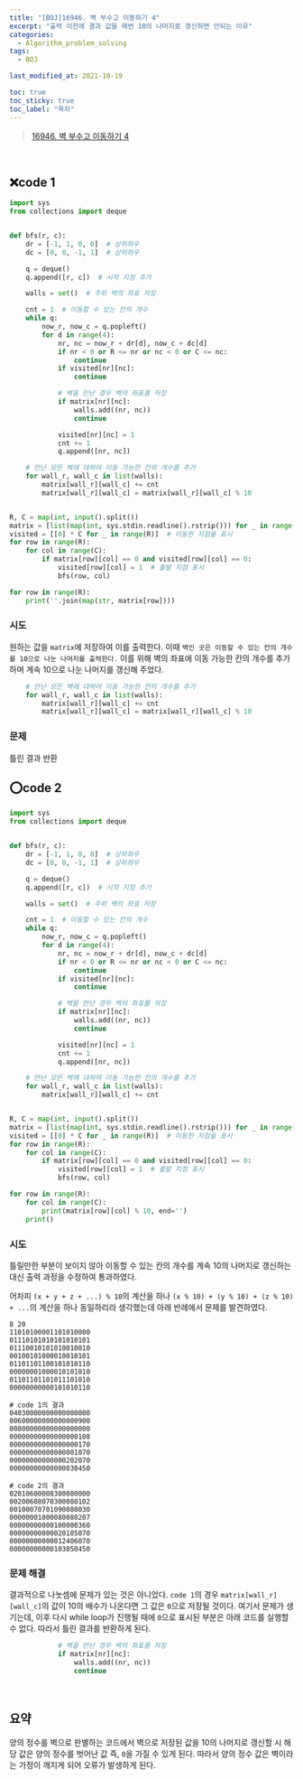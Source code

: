 ```yaml
---
title: "[BOJ]16946. 벽 부수고 이동하기 4"
excerpt: "출력 이전에 결과 값을 매번 10의 나머지로 갱신하면 안되는 이유"
categories:
  - Algorithm_problem_solving
tags:
  - BOJ

last_modified_at: 2021-10-19

toc: true
toc_sticky: true
toc_label: "목차"
---
```


> [16946. 벽 부수고 이동하기 4](https://www.acmicpc.net/problem/16946)

<br>

## ❌code 1

```python
import sys
from collections import deque


def bfs(r, c):
    dr = [-1, 1, 0, 0]  # 상하좌우
    dc = [0, 0, -1, 1]  # 상하좌우

    q = deque()
    q.append([r, c])  # 시작 지점 추가

    walls = set()  # 주위 벽의 좌표 저장

    cnt = 1  # 이동할 수 있는 칸의 개수
    while q:
        now_r, now_c = q.popleft()
        for d in range(4):
            nr, nc = now_r + dr[d], now_c + dc[d]
            if nr < 0 or R <= nr or nc < 0 or C <= nc:
                continue
            if visited[nr][nc]:
                continue

            # 벽을 만난 경우 벽의 좌표를 저장
            if matrix[nr][nc]:
                walls.add((nr, nc))
                continue

            visited[nr][nc] = 1
            cnt += 1
            q.append([nr, nc])

    # 만난 모든 벽에 대하여 이동 가능한 칸의 개수를 추가
    for wall_r, wall_c in list(walls):
        matrix[wall_r][wall_c] += cnt
        matrix[wall_r][wall_c] = matrix[wall_r][wall_c] % 10


R, C = map(int, input().split())
matrix = [list(map(int, sys.stdin.readline().rstrip())) for _ in range(R)]
visited = [[0] * C for _ in range(R)]  # 이동한 지점을 표시
for row in range(R):
    for col in range(C):
        if matrix[row][col] == 0 and visited[row][col] == 0:
            visited[row][col] = 1  # 출발 지점 표시
            bfs(row, col)

for row in range(R):
    print(''.join(map(str, matrix[row])))
```

### 시도

원하는 값을 `matrix`에 저장하여 이를 출력한다. 이때 `벽인 곳은 이동할 수 있는 칸의 개수를 10으로 나눈 나머지를 출력한다.` 이를 위해 벽의 좌표에 이동 가능한 칸의 개수를 추가하며 계속 10으로 나눈 나머지를 갱신해 주었다.

```python
    # 만난 모든 벽에 대하여 이동 가능한 칸의 개수를 추가
    for wall_r, wall_c in list(walls):
        matrix[wall_r][wall_c] += cnt
        matrix[wall_r][wall_c] = matrix[wall_r][wall_c] % 10
```

### 문제

틀린 결과 반환
<br>

## ⭕code 2

```python
import sys
from collections import deque


def bfs(r, c):
    dr = [-1, 1, 0, 0]  # 상하좌우
    dc = [0, 0, -1, 1]  # 상하좌우

    q = deque()
    q.append([r, c])  # 시작 지점 추가

    walls = set()  # 주위 벽의 좌표 저장

    cnt = 1  # 이동할 수 있는 칸의 개수
    while q:
        now_r, now_c = q.popleft()
        for d in range(4):
            nr, nc = now_r + dr[d], now_c + dc[d]
            if nr < 0 or R <= nr or nc < 0 or C <= nc:
                continue
            if visited[nr][nc]:
                continue

            # 벽을 만난 경우 벽의 좌표를 저장
            if matrix[nr][nc]:
                walls.add((nr, nc))
                continue

            visited[nr][nc] = 1
            cnt += 1
            q.append([nr, nc])

    # 만난 모든 벽에 대하여 이동 가능한 칸의 개수를 추가
    for wall_r, wall_c in list(walls):
        matrix[wall_r][wall_c] += cnt


R, C = map(int, input().split())
matrix = [list(map(int, sys.stdin.readline().rstrip())) for _ in range(R)]
visited = [[0] * C for _ in range(R)]  # 이동한 지점을 표시
for row in range(R):
    for col in range(C):
        if matrix[row][col] == 0 and visited[row][col] == 0:
            visited[row][col] = 1  # 출발 지점 표시
            bfs(row, col)

for row in range(R):
    for col in range(C):
        print(matrix[row][col] % 10, end='')
    print()
```

### 시도

틀릴만한 부분이 보이지 않아 이동할 수 있는 칸의 개수를 계속 10의 나머지로 갱신하는 대신 출력 과정을 수정하여 통과하였다.

어차피 `(x + y + z + ...) % 10`의 계산을 하나 `(x % 10) + (y % 10) + (z % 10) + ...`의 계산을 하나 동일하리라 생각했는데 아래 반례에서 문제를 발견하였다.

```
8 20
11010100001101010000
01110101010101010101
01110010101010010010
00100101000010010101
01101101100101010110
00000001000010101010
01101101101011101010
00000000000101010110

# code 1의 결과
04030000000000000000
00600000000000000900
00800000000000000000
00000000000000000108
00000000000000000170
00000000000000001070
00000000000000202070
00000000000000030450

# code 2의 결과
02010600008300080000
00200608070300080102
00100070701090080030
00000001000080080207
00000000000100000360
00000000000020105070
00000000000012406070
00000000000103050450
```

### 문제 해결

결과적으로 나눗셈에 문제가 있는 것은 아니었다. `code 1`의 경우 `matrix[wall_r][wall_c]`의 값이 10의 배수가 나온다면 그 값은 `0`으로 저장될 것이다. 여기서 문제가 생기는데, 이후 다시 while loop가 진행될 때에 `0`으로 표시된 부분은 아래 코드를 실행할 수 없다. 따라서 틀린 결과를 반환하게 된다.

```python
            # 벽을 만난 경우 벽의 좌표를 저장
            if matrix[nr][nc]:
                walls.add((nr, nc))
                continue

```

<br>

## 요약

양의 정수를 벽으로 판별하는 코드에서 벽으로 저장된 값을 10의 나머지로 갱신할 시 해당 값은 양의 정수를 벗어난 값 즉, `0`을 가질 수 있게 된다. 따라서 양의 정수 값은 벽이라는 가정이 깨지게 되어 오류가 발생하게 된다.
